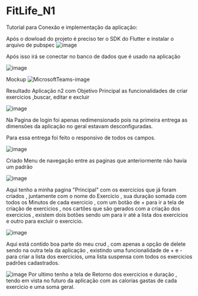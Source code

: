 # FitLife_N1

Tutorial para Conexão e implementação da aplicação:



Após o dowload do projeto é preciso ter o SDK do Flutter e instalar o arquivo de pubspec
![image](https://github.com/JnksDavu/FitLife_N1/assets/108496905/eac82cfe-5d6b-4fcd-a493-6e0e3806bfd6)


Após isso irá se conectar no banco de dados que é usado na aplicação 

![image](https://github.com/JnksDavu/FitLife_N1/assets/108496905/105920d6-a42a-40ae-b685-c91c53acdd65)






Mockup
![MicrosoftTeams-image](https://github.com/JnksDavu/FitLife_N1/assets/108496905/5c65c72e-0b7e-43e8-9cea-e20dbae4cd7f)


Resultado Aplicação n2 com Objetivo Principal as funcionalidades de criar exercicios ,buscar, editar e excluir 

![image](https://github.com/JnksDavu/FitLife_N1/assets/108496905/67590f47-78e4-4ead-8fd8-1d54214a1af0)

Na Pagina de login foi apenas redimensionado pois na primeira entrega as dimensões da aplicação no geral estavam desconfiguradas.

Para essa entrega foi feito o responsivo de todos os campos.

![image](https://github.com/JnksDavu/FitLife_N1/assets/108496905/165759ce-bdaa-4f58-99e6-47c985307797)

Criado Menu de navegação entre as paginas que anteriormente não havia um padrão 

![image](https://github.com/JnksDavu/FitLife_N1/assets/108496905/82042fcb-3ba6-4547-a1d7-42c1ebd22967)

Aqui tenho a minha pagina "Principal" com os exercicios que já foram criados , juntamente com o nome do Exercicio , sua duração somada com todos os Minutos de cada exercicio , com um botão de + para ir a tela de criação de exercicios , nos cartões que são gerados com a criação dos exercicios , existem dois botões sendo um para ir até a lista dos exercicios e outro para excluir o exercicio.

![image](https://github.com/JnksDavu/FitLife_N1/assets/108496905/50224e3f-b766-4be6-bcfd-b0b6260898d7)

Aqui está contido boa parte do meu crud , com apenas a opção de delete sendo na outra tela da aplicação , existindo uma funcionalidade de + e - para criar a lista dos exercicios, uma lista suspensa com todos os exercicios padrões cadastrados.

![image](https://github.com/JnksDavu/FitLife_N1/assets/108496905/0d13734b-64b5-4cc0-ba0b-48f463520274)
Por ultimo tenho a tela de Retorno dos exercicios e duração , tendo em vista no futuro da aplicação com as calorias gastas de cada exercicio e uma soma geral. 
